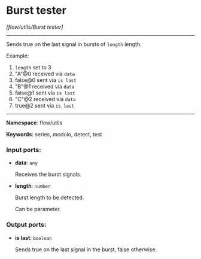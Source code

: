 # Burst tester

_[flow/utils/Burst tester]_

---

Sends true on the last signal in bursts of `length` length.

Example:
1. `length` set to 3
2. "A"@0 received via `data`
3. false@0 sent via `is last`
4. "B"@1 received via `data`
5. false@1 sent via `is last`
6. "C"@2 received via `data`
7. true@2 sent via `is last` 

---

__Namespace__: flow/utils

__Keywords__: series, modulo, detect, test

### Input ports:

* __data__: ` any `

    Receives the burst signals.


* __length__: ` number `

    Burst length to be detected.
    
    Can be parameter.

### Output ports:

* __is last__: ` boolean `

    Sends true on the last signal in the burst, false otherwise.

